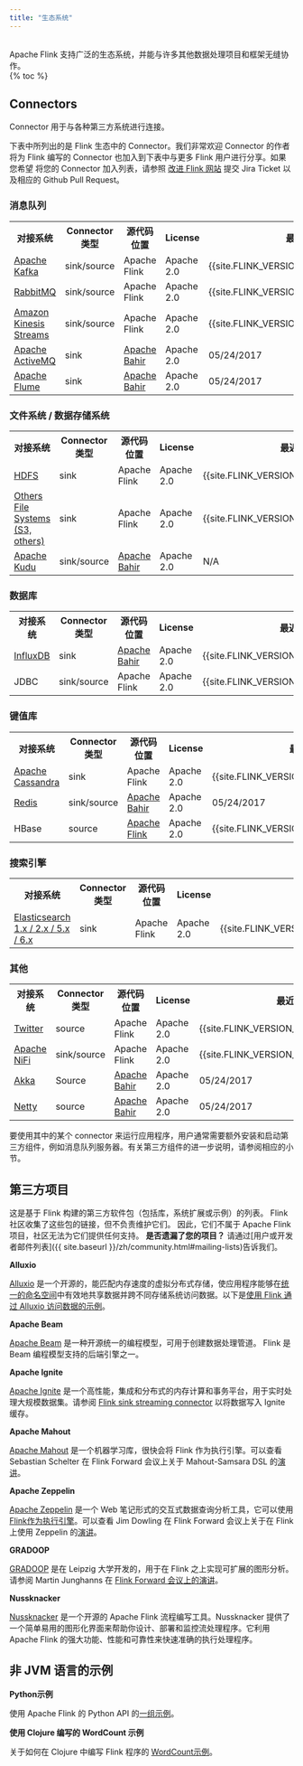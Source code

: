 ```yaml
---
title: "生态系统"
---
```

<br>
Apache Flink 支持广泛的生态系统，并能与许多其他数据处理项目和框架无缝协作。
<br>
{% toc %}

## Connectors

<p>Connector 用于与各种第三方系统进行连接。</p>

<p>
下表中所列出的是 Flink 生态中的 Connector。我们非常欢迎 Connector 的作者将为
Flink 编写的 Connector 也加入到下表中与更多 Flink 用户进行分享。如果您希望
将您的 Connector 加入列表，请参照 <a href="{{site.docs-stable}}/improve-website.html">改进 Flink 网站</a>
提交 Jira Ticket 以及相应的 Github Pull Request。
</p>

### 消息队列
<table class="table table-bordered">
  <tr>
    <th>对接系统</th>
    <th>Connector 类型</th>
    <th>源代码位置</th>
    <th>License</th>
    <th>最近发布时间</th>
    <th>可用API</th>
    <th>兼容的 Flink 版本号</th>
    <th>维护者</th>
  </tr>
  <tr>
    <td><a href="{{site.docs-stable}}/dev/connectors/kafka.html" target="_blank">Apache Kafka</a></td>
    <td>sink/source</td>
    <td>Apache Flink</td>
    <td>Apache 2.0</td>
    <td>{{site.FLINK_VERSION_STABLE_RELEASE_DATE}}</td>
    <td>DataStream/Table</td>
    <td>{{site.stable}}.x</td>
    <td>Apache Flink</td>
  </tr>
  <tr>
    <td><a href="{{site.docs-stable}}/dev/connectors/rabbitmq.html" target="_blank">RabbitMQ</a></td>
    <td>sink/source</td>
    <td>Apache Flink</td>
    <td>Apache 2.0</td>
    <td>{{site.FLINK_VERSION_STABLE_RELEASE_DATE}}</td>
    <td>DataStream</td>
    <td>{{site.stable}}.x</td>
    <td>Apache Flink</td>
  </tr>
  <tr>
    <td><a href="{{site.docs-stable}}/dev/connectors/kinesis.html" target="_blank">Amazon Kinesis Streams</a></td>
    <td>sink/source</td>
    <td>Apache Flink</td>
    <td>Apache 2.0</td>
    <td>{{site.FLINK_VERSION_STABLE_RELEASE_DATE}}</td>
    <td>DataStream</td>
    <td>{{site.stable}}.x</td>
    <td>Apache Flink</td>
  </tr>
  <tr>
    <td><a href="http://bahir.apache.org/docs/flink/1.0/flink-streaming-activemq" target="_blank">Apache ActiveMQ</a></td>
    <td>sink</td>
    <td><a href="https://github.com/apache/bahir-flink">Apache Bahir</a></td>
    <td>Apache 2.0</td>
    <td>05/24/2017</td>
    <td>DataStream</td>
    <td>{{site.stable}}.x</td>
    <td>Apache Bahir</td>
  </tr>
  <tr>
    <td><a href="http://bahir.apache.org/docs/flink/1.0/flink-streaming-flume/" target="_blank">Apache Flume</a></td>
    <td>sink</td>
    <td><a href="https://github.com/apache/bahir-flink">Apache Bahir</a></td>
    <td>Apache 2.0</td>
    <td>05/24/2017</td>
    <td>DataStream</td>
    <td>{{site.stable}}.x</td>
    <td>Apache Bahir</td>
  </tr>
</table>

### 文件系统 / 数据存储系统
<table class="table table-bordered">
  <tr>
    <th>对接系统</th>
    <th>Connector 类型</th>
    <th>源代码位置</th>
    <th>License</th>
    <th>最近发布时间</th>
    <th>可用API</th>
    <th>兼容的 Flink 版本号</th>
    <th>维护者</th>
  </tr>
  <tr>
    <td><a href="{{site.docs-stable}}/dev/connectors/filesystem_sink.html" target="_blank">HDFS</a></td>
    <td>sink</td>
    <td>Apache Flink</td>
    <td>Apache 2.0</td>
    <td>{{site.FLINK_VERSION_STABLE_RELEASE_DATE}}</td>
    <td>DataSet / Table</td>
    <td>{{site.stable}}.x</td>
    <td>Apache Flink</td>
  </tr>
  <tr>
    <td><a href="{{site.docs-stable}}/dev/connectors/streamfile_sink.html" target="_blank">Others File Systems (S3, others)</a></td>
    <td>sink</td>
    <td>Apache Flink</td>
    <td>Apache 2.0</td>
    <td>{{site.FLINK_VERSION_STABLE_RELEASE_DATE}}</td>
    <td>DataSet / Table</td>
    <td>{{site.stable}}.x</td>
    <td>Apache Flink</td>
  </tr>
  <tr>
    <td><a href="http://bahir.apache.org/docs/flink/current/flink-streaming-kudu/" target="_blank">Apache Kudu</a></td>
    <td>sink/source</td>
    <td><a href="https://github.com/apache/bahir-flink">Apache Bahir</a></td>
    <td>Apache 2.0</td>
    <td>N/A</td>
    <td>DataStream/DataSet</td>
    <td>{{site.stable}}.x</td>
    <td>Apache Bahir</td>
  </tr>
</table>

### 数据库
<table class="table table-bordered">
  <tr>
    <th>对接系统</th>
    <th>Connector 类型</th>
    <th>源代码位置</th>
    <th>License</th>
    <th>最近发布时间</th>
    <th>可用API</th>
    <th>兼容的 Flink 版本号</th>
    <th>维护者</th>
  </tr>
  <tr>
    <td><a href="http://bahir.apache.org/docs/flink/current/flink-streaming-influxdb/" target="_blank">InfluxDB</a></td>
    <td>sink</td>
    <td><a href="https://github.com/apache/bahir-flink">Apache Bahir</a></td>
    <td>Apache 2.0</td>
    <td>{{site.FLINK_VERSION_STABLE_RELEASE_DATE}}</td>
    <td>DataStream</td>
    <td>{{site.stable}}.x</td>
    <td>Apache Bahir</td>
  </tr>
  <tr>
    <td>JDBC</td>
    <td>sink/source</td>
    <td>Apache Flink</td>
    <td>Apache 2.0</td>
    <td>{{site.FLINK_VERSION_STABLE_RELEASE_DATE}}</td>
    <td>Table / DataSet</td>
    <td>{{site.stable}}.x</td>
    <td>Apache Flink</td>
  </tr>
</table>

### 键值库
<table class="table table-bordered">
  <tr>
    <th>对接系统</th>
    <th>Connector 类型</th>
    <th>源代码位置</th>
    <th>License</th>
    <th>最近发布时间</th>
    <th>可用API</th>
    <th>兼容的 Flink 版本号</th>
    <th>维护者</th>
  </tr>
  <tr>
    <td><a href="{{site.docs-stable}}/dev/connectors/cassandra.html" target="_blank">Apache Cassandra</a></td>
    <td>sink</td>
    <td>Apache Flink</td>
    <td>Apache 2.0</td>
    <td>{{site.FLINK_VERSION_STABLE_RELEASE_DATE}}</td>
    <td>DataStream/Table</td>
    <td>{{site.stable}}.x</td>
    <td>Apache Flink</td>
  </tr>
  <tr>
    <td><a href="http://bahir.apache.org/docs/flink/1.0/flink-streaming-redis/" target="_blank">Redis</a></td>
    <td>sink/source</td>
    <td><a href="https://github.com/apache/bahir-flink">Apache Bahir</a></td>
    <td>Apache 2.0</td>
    <td>05/24/2017</td>
    <td>DataStream</td>
    <td>{{site.stable}}.x</td>
    <td>Apache Bahir</td>
  </tr>
  <tr>
    <td>HBase</td>
    <td>source</td>
    <td><a href="https://github.com/apache/flink/tree/master/flink-connectors/flink-hbase">Apache Flink</a></td>
    <td>Apache 2.0</td>
    <td>{{site.FLINK_VERSION_STABLE_RELEASE_DATE}}</td>
    <td>DataSet / Table</td>
    <td>{{site.stable}}.x</td>
    <td>Apache Flink</td>
  </tr>
</table>

### 搜索引擎
<table class="table table-bordered">
  <tr>
    <th>对接系统</th>
    <th>Connector 类型</th>
    <th>源代码位置</th>
    <th>License</th>
    <th>最近发布时间</th>
    <th>可用API</th>
    <th>兼容的 Flink 版本号</th>
    <th>维护者</th>
  </tr>
  <tr>
    <td><a href="{{site.docs-stable}}/dev/connectors/elasticsearch.html" target="_blank">Elasticsearch 1.x / 2.x / 5.x / 6.x</a></td>
    <td>sink</td>
    <td>Apache Flink</td>
    <td>Apache 2.0</td>
    <td>{{site.FLINK_VERSION_STABLE_RELEASE_DATE}}</td>
    <td>DataStream/Table</td>
    <td>{{site.stable}}.x</td>
    <td>Apache Flink</td>
  </tr>
</table>

### 其他
<table class="table table-bordered">
  <tr>
    <th>对接系统</th>
    <th>Connector 类型</th>
    <th>源代码位置</th>
    <th>License</th>
    <th>最近发布时间</th>
    <th>可用API</th>
    <th>兼容的 Flink 版本号</th>
    <th>维护者</th>
  </tr>
  <tr>
    <td><a href="{{site.docs-stable}}/dev/connectors/twitter.html" target="_blank">Twitter</a></td>
    <td>source</td>
    <td>Apache Flink</td>
    <td>Apache 2.0</td>
    <td>{{site.FLINK_VERSION_STABLE_RELEASE_DATE}}</td>
    <td>DataStream</td>
    <td>{{site.stable}}.x</td>
    <td>Apache Flink</td>
  </tr>
  <tr>
    <td><a href="{{site.docs-stable}}/dev/connectors/nifi.html" target="_blank">Apache NiFi</a></td>
    <td>sink/source</td>
    <td>Apache Flink</td>
    <td>Apache 2.0</td>
    <td>{{site.FLINK_VERSION_STABLE_RELEASE_DATE}}</td>
    <td>DataStream</td>
    <td>{{site.stable}}.x</td>
    <td>Apache Flink</td>
  </tr>
  <tr>
    <td><a href="http://bahir.apache.org/docs/flink/1.0/flink-streaming-akka/" target="_blank">Akka</a></td>
    <td>Source</td>
    <td><a href="https://github.com/apache/bahir-flink">Apache Bahir</a></td>
    <td>Apache 2.0</td>
    <td>05/24/2017</td>
    <td>DataStream</td>
    <td>{{site.stable}}.x</td>
    <td>Apache Bahir</td>
  </tr>
  <tr>
    <td><a href="http://bahir.apache.org/docs/flink/1.0/flink-streaming-netty/" target="_blank">Netty</a></td>
    <td>source</td>
    <td><a href="https://github.com/apache/bahir-flink">Apache Bahir</a></td>
    <td>Apache 2.0</td>
    <td>05/24/2017</td>
    <td>DataStream</td>
    <td>{{site.stable}}.x</td>
    <td>Apache Bahir</td>
  </tr>
</table>

要使用其中的某个 connector 来运行应用程序，用户通常需要额外安装和启动第三方组件，例如消息队列服务器。有关第三方组件的进一步说明，请参阅相应的小节。

## 第三方项目

这是基于 Flink 构建的第三方软件包（包括库，系统扩展或示例）的列表。
 Flink 社区收集了这些包的链接，但不负责维护它们。
因此，它们不属于 Apache Flink 项目，社区无法为它们提供任何支持。
**是否遗漏了您的项目？**
请通过[用户或开发者邮件列表]({{ site.baseurl }}/zh/community.html#mailing-lists)告诉我们。

**Alluxio**

[Alluxio](http://www.alluxio.org/) 是一个开源的，能匹配内存速度的虚拟分布式存储，使应用程序能够在[统一的命名空间](http://www.alluxio.org/docs/master/en/Unified-and-Transparent-Namespace.html)中有效地共享数据并跨不同存储系统访问数据。以下是[使用 Flink 通过 Alluxio 访问数据的示例](http://www.alluxio.org/docs/master/en/Running-Flink-on-Alluxio.html)。

**Apache Beam**

[Apache Beam](https://beam.apache.org/) 是一种开源统一的编程模型，可用于创建数据处理管道。 Flink 是 Beam 编程模型支持的后端引擎之一。

**Apache Ignite**

[Apache Ignite](https://ignite.apache.org) 是一个高性能，集成和分布式的内存计算和事务平台，用于实时处理大规模数据集。请参阅 [Flink sink streaming connector](https://github.com/apache/ignite/tree/master/modules/flink) 以将数据写入 Ignite 缓存。

**Apache Mahout**

[Apache Mahout](https://mahout.apache.org/) 是一个机器学习库，很快会将 Flink 作为执行引擎。可以查看 Sebastian Schelter 在 Flink Forward 会议上关于 Mahout-Samsara DSL 的[演讲](http://www.slideshare.net/FlinkForward/sebastian-schelter-distributed-machine-learing-with-the-samsara-dsl)。

**Apache Zeppelin**

[Apache Zeppelin](https://zeppelin.apache.org/) 是一个 Web 笔记形式的交互式数据查询分析工具，它可以使用 [Flink作为执行引擎](https://zeppelin.apache.org/docs/latest/interpreter/flink.html)。可以查看 Jim Dowling 在 Flink Forward 会议上关于在 Flink 上使用 Zeppelin 的[演讲](http://www.slideshare.net/FlinkForward/jim-dowling-interactive-flink-analytics-with-hopsworks-and-zeppelin)。

**GRADOOP**

[GRADOOP](http://dbs.uni-leipzig.de/en/research/projects/gradoop) 是在 Leipzig 大学开发的，用于在 Flink 之上实现可扩展的图形分析。请参阅 Martin Junghanns 在 [Flink Forward 会议上的演讲](http://www.slideshare.net/FlinkForward/martin-junghans-gradoop-scalable-graph-analytics-with-apache-flink)。

**Nussknacker**

[Nussknacker](https://github.com/TouK/nussknacker/) 是一个开源的 Apache Flink 流程编写工具。Nussknacker 提供了一个简单易用的图形化界面来帮助你设计、部署和监控流处理程序。它利用 Apache Flink 的强大功能、性能和可靠性来快速准确的执行处理程序。

## 非 JVM 语言的示例

**Python示例**

使用 Apache Flink 的 Python API 的[一组示例](https://github.com/wdm0006/flink-python-examples)。

**使用 Clojure 编写的 WordCount 示例**

关于如何在 Clojure 中编写 Flink 程序的 [WordCount示例](https://github.com/mjsax/flink-external/tree/master/flink-clojure)。
